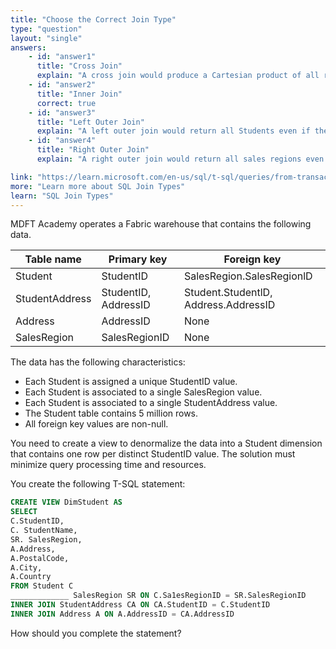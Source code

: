 ```yaml
---
title: "Choose the Correct Join Type"
type: "question"
layout: "single"
answers:
    - id: "answer1"
      title: "Cross Join"
      explain: "A cross join would produce a Cartesian product of all rows from both tables, resulting in 5 million rows multiplied by the number of sales regions. This would create an enormous result set and is completely inappropriate for joining Students with their sales regions."
    - id: "answer2"
      title: "Inner Join"
      correct: true
    - id: "answer3"
      title: "Left Outer Join"
      explain: "A left outer join would return all Students even if they don't have a matching sales region. Since we know all foreign keys are non-null and each Student is assigned to a single sales region, this join type is unnecessary."
    - id: "answer4"
      title: "Right Outer Join"
      explain: "A right outer join would return all sales regions even if they don't have matching Students. This is not what we want since we're creating a Student dimension and only need Students with valid sales regions."

link: "https://learn.microsoft.com/en-us/sql/t-sql/queries/from-transact-sql"
more: "Learn more about SQL Join Types"
learn: "SQL Join Types"
---
```


MDFT Academy operates a Fabric warehouse that contains the following data.

| Table name      | Primary key                | Foreign key                              |
|-----------------|----------------------------|------------------------------------------|
| Student        | StudentID                 | SalesRegion.SalesRegionlD               |
| StudentAddress | StudentID, AddressID       | Student.StudentlD, Address.AddressID  |
| Address         | AddressID                  | None                                    |
| SalesRegion     | SalesRegionID             | None                                    |

The data has the following characteristics:

- Each Student is assigned a unique StudentID value.
- Each Student is associated to a single SalesRegion value.
- Each Student is associated to a single StudentAddress value.
- The Student table contains 5 million rows.
- All foreign key values are non-null.

You need to create a view to denormalize the data into a Student dimension that contains one row per distinct StudentID value. The solution must minimize query processing time and resources.

You create the following T-SQL statement:

```sql
CREATE VIEW DimStudent AS
SELECT
C.StudentID,
C. StudentName,
SR. SalesRegion,
A.Address,
A.PostalCode,
A.City,
A.Country
FROM Student C 
_____________ SalesRegion SR ON C.Sa1esRegionID = SR.SalesRegionID
INNER JOIN StudentAddress CA ON CA.StudentID = C.StudentID
INNER JOIN Address A ON A.AddressID = CA.AddressID
```

How should you complete the statement? 
